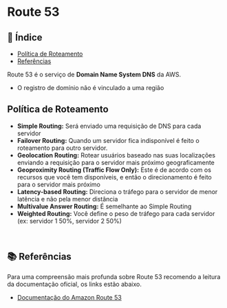 # Route 53

## :pushpin: Índice

- [Política de Roteamento](#política-de-roteamento)
- [Referências](#book-referências)

Route 53 é o serviço de **Domain Name System DNS** da AWS. 

- O registro de domínio não é vinculado a uma região

## Política de Roteamento

- **Simple Routing:** Será enviado uma requisição de DNS para cada servidor
- **Failover Routing:** Quando um servidor fica indisponível é feito o roteamento para outro servidor.
- **Geolocation Routing:** Rotear usuários baseado nas suas localizações enviando a requisição para o servidor mais próximo geograficamente
- **Geoproximity Routing (Traffic Flow Only):** Este é de acordo com os recursos que você tem disponíveis, e então o direcionamento é feito para o servidor mais próximo
- **Latency-based Routing:** Direciona o tráfego para o servidor de menor latência e não pela menor distância
- **Multivalue Answer Routing:** É semelhante ao Simple Routing 
- **Weighted Routing:** Você define o peso de tráfego para cada servidor (ex: servidor 1 50%, servidor 2 50%)

<br />

## :books: Referências

Para uma compreensão mais profunda sobre Route 53 recomendo a leitura da documentação oficial, os links estão abaixo.

- [Documentação do Amazon Route 53](https://docs.aws.amazon.com/pt_br/route53/?id=docs_gateway)
